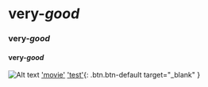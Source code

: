 # very-*good* 
### very-*good* 
#### very-*good* 
![Alt text](https://camo.githubusercontent.com/202c9ae1d457d6109be6c4cf13db9cac5fd708a6/687474703a2f2f6366696c65362e75662e746973746f72792e636f6d2f696d6167652f32343236453634363534334339423435333243374230)
['movie'](https://www.youtube.com/watch?v=429PULdeFOQ) 
['test'](http://www.example.com/){: .btn.btn-default target="_blank" }


